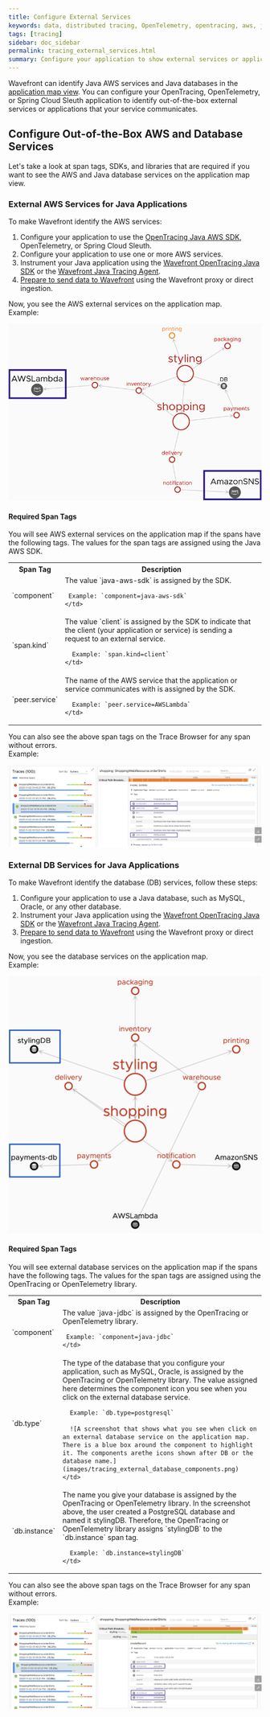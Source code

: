 ```yaml
---
title: Configure External Services
keywords: data, distributed tracing, OpenTelemetry, opentracing, aws, java
tags: [tracing]
sidebar: doc_sidebar
permalink: tracing_external_services.html
summary: Configure your application to show external services or applications
---
```


Wavefront can identify Java AWS services and Java databases in the [application map view](tracing_ui_overview.html#application-map). You can configure your OpenTracing, OpenTelemetry, or Spring Cloud Sleuth application to identify out-of-the-box external services or applications that your service communicates.

## Configure Out-of-the-Box AWS and Database Services

Let's take a look at span tags, SDKs, and libraries that are required if you want to see the AWS and Java database services on the application map view.

### External AWS Services for Java Applications

To make Wavefront identify the AWS services:

1. Configure your application to use the [OpenTracing Java AWS SDK](https://github.com/opentracing-contrib/java-aws-sdk), OpenTelemetry, or Spring Cloud Sleuth.
1. Configure your application to use one or more AWS services. 
1. Instrument your Java application using the [Wavefront OpenTracing Java SDK](https://github.com/wavefrontHQ/wavefront-opentracing-sdk-java) or the [Wavefront Java Tracing Agent](https://github.com/wavefrontHQ/wavefront-opentracing-bundle-java).
1. [Prepare to send data to Wavefront](tracing_instrumenting_frameworks.html#step-1-prepare-to-send-data-to-wavefront) using the Wavefront proxy or direct ingestion.

Now, you see the AWS external services on the application map.
<br/>Example:

![Shows the application map view that has two external AWS services.](images/tracing_aws_external_nodes.png)

#### Required Span Tags

You will see AWS external services on the application map if the spans have the following tags. The values for the span tags are assigned using the Java AWS SDK.

<table style="width; 100;">
  <tr>
    <th width="20%">
      Span Tag
    </th>
    <th width="80%">
      Description
    </th>
  </tr>
  <tr>
    <td markdown="span">
      `component`
    </td>
    <td markdown="span">
     The value `java-aws-sdk` is assigned by the SDK.
     
     Example: `component=java-aws-sdk`
    </td>
  </tr>
  <tr>
    <td markdown="span">
      `span.kind`
    </td>
    <td markdown="span">
      The value `client` is assigned by the SDK to indicate that the client (your application or service) is sending a request to an external service.
      
      Example: `span.kind=client`
    </td>
  </tr>
  <tr>
    <td markdown="span">
      `peer.service`
    </td>
    <td markdown="span">
      The name of the AWS service that the application or service communicates with is assigned by the SDK.<br/>
      
      Example: `peer.service=AWSLambda`
    </td>
  </tr>
</table>

You can also see the above span tags on the Trace Browser for any span without errors.
<br/>Example:

![Shows the details of a trace that has the span tags component, span.kind, and peer.service.](images/tracing_external_aws_tracing_browser.png)
  
### External DB Services for Java Applications

To make Wavefront identify the database (DB) services, follow these steps: 

1. Configure your application to use a Java database, such as MySQL, Oracle, or any other database. 
1. Instrument your Java application using the [Wavefront OpenTracing Java SDK](https://github.com/wavefrontHQ/wavefront-opentracing-sdk-java) or the [Wavefront Java Tracing Agent](https://github.com/wavefrontHQ/wavefront-opentracing-bundle-java).
1. [Prepare to send data to Wavefront](tracing_instrumenting_frameworks.html#step-1-prepare-to-send-data-to-wavefront) using the Wavefront proxy or direct ingestion.

Now, you see the database services on the application map.
<br/>Example:

![shows the application map with the external services ungrouped. You see the different names you give the database using the db.instance span tag. ](images/tracing_external_nodes_database.png)

#### Required Span Tags

You will see external database services on the application map if the spans have the following tags. The values for the span tags are assigned using the OpenTracing or OpenTelemetry library.

<table style="width; 100;">
  <tr>
    <th width="20%">
      Span Tag
    </th>
    <th width="80%">
      Description
    </th>
  </tr>
  <tr>
    <td markdown="span">
      `component`
    </td>
    <td markdown="span">
     The value `java-jdbc` is assigned by the OpenTracing or OpenTelemetry library.
     
     Example: `component=java-jdbc`
    </td>
  </tr>
  <tr>
    <td markdown="span">
      `db.type`
    </td>
    <td markdown="span">
      The type of the database that you configure your application, such as MySQL, Oracle, is assigned by the OpenTracing or OpenTelemetry library. The value assigned here determines the component icon you see when you click on the external database service.
      
      Example: `db.type=postgresql`
      
      ![A screenshot that shows what you see when click on an external database service on the application map. There is a blue box around the component to highlight it. The components arethe icons shown after DB or the database name.](images/tracing_external_database_components.png)
    </td>
  </tr>
  <tr>
    <td markdown="span">
      `db.instance`
    </td>
    <td markdown="span">
      The name you give your database is assigned by the OpenTracing or OpenTelemetry library. In the screenshot above, the user created a PostgreSQL database and named it stylingDB. Therefore, the OpenTracing or OpenTelemetry library assigns `stylingDB` to the `db.instance` span tag.
      
      Example: `db.instance=stylingDB`
    </td>
  </tr>
</table>

You can also see the above span tags on the Trace Browser for any span without errors.
<br/>Example:

![Shows the details of a trace that has the span tags component, db.type, and db.instance.](images/tracing_db_traces_browser.png)
